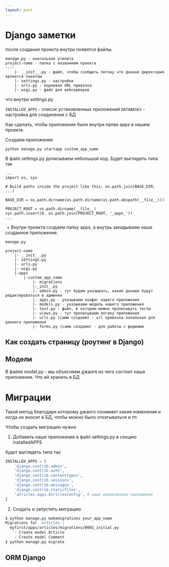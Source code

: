 ```yaml
---
layout: post
---
```


# Django заметки

после создания проекта внутри появятся файлы.



```
manage.py - консольная утилита
project-name - папка с названием проекта
----
	|- __init__.py - файл, чтобы сообщить питону что данная директория является пакетом	|- settings.py - настройки	|- urls.py - корневая URL привязка	|- wsgi.py - файл для вебсерверов

```

что внутри settings.py

```INSTALLED_APPS``` - список установленных приложений
```DATABASES``` - настройка для соединения с БД

Как сделать, чтобы приложения были внутри папки apps в нашем проекте.

Создаем приложение
```
python manage.py startapp custom_app_name
```

В файл settings.py дописываем небольшой код. Будет выглядеть типа так

```
...
import os, sys

# Build paths inside the project like this: os.path.join(BASE_DIR, ...)

BASE_DIR = os.path.dirname(os.path.dirname(os.path.abspath(__file__)))

PROJECT_ROOT = os.path.dirname(__file__)
sys.path.insert(0, os.path.join(PROJECT_ROOT, '_apps_'))
...

```

`+ Внутри проекта создаем папку apps, а внутрь закидываем наше созданное приложение.


```
manage.py

project-name
	|- __init__.py	|- settings.py	|- urls.py	|- wsgi.py
	|-apps
		|-custom_app_name
			|- migrations
			|-_init_.py
			|- admin.py - тут будем указывать, какие данные будут редактироваться в админке
			|- apps.py - указываем конфиг нашего приложения
			|- models.py - указываем модель нашего приложения
			|- test.py - файл, в котором можно прописывать тесты
			|- views.py - тут прописываем логику приложения
			|- urls.py (сами создаем) - url привязка локальная для данного приложения
			|- forms.py (сами создаем) - для работы с формами

```

## Как создать страницу (роутинг в Django)

## Модели

В файле model.py - мы объясняем джанге из чего состоит наше приложение. Что ей хранить в БД

# Миграции 
Такой метод благодаря которому джанго понимает какие изменения и когда он вносит в БД, чтобы можно было откатываться и тп

Чтобы создать миграцию нужно

1. Добавить наше приложение в файл settings.py в секцию installedAPPS

будет выглядеть типа так

```python
INSTALLED_APPS = [
    'django.contrib.admin',
    'django.contrib.auth',
    'django.contrib.contenttypes',
    'django.contrib.sessions',
    'django.contrib.messages',
    'django.contrib.staticfiles',
    'atricles.apps.AtriclesConfig', # наше добавленное приложение
]
```

2. Создать и запустить миграцию

```bash
$ python manage.py makemigrations your_app_name
Migrations for 'articles':
  myfirst/apps/articles/migrations/0001_initial.py
    - Create model Article
    - Create model Comment
$ python manage.py migrate
```

## ORM Django 




